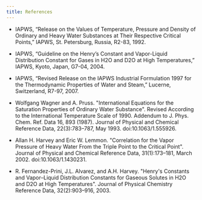```yaml
---
title: References
---
```


* IAPWS, “Release on the Values of Temperature, Pressure and Density of Ordinary and Heavy Water Substances at Their Respective Critical Points,” IAPWS, St. Petersburg, Russia, R2-83, 1992.

* IAPWS, “Guideline on the Henry’s Constant and Vapor-Liquid Distribution Constant for Gases in H2O and D2O at High Temperatures,” IAPWS, Kyoto, Japan, G7-04, 2004.

* IAPWS, “Revised Release on the IAPWS Industrial Formulation 1997 for the Thermodynamic Properties of Water and Steam,” Lucerne, Switzerland, R7-97, 2007.

* Wolfgang Wagner and A. Pruss. "International Equations for the Saturation Properties of Ordinary Water Substance". Revised According to the International Temperature Scale of 1990. Addendum to J. Phys. Chem. Ref. Data 16, 893 (1987). Journal of Physical and Chemical Reference Data, 22(3):783–787, May 1993. doi:10.1063/1.555926.

* Allan H. Harvey and Eric W. Lemmon. "Correlation for the Vapor Pressure of Heavy Water From the Triple Point to the Critical Point". Journal of Physical and Chemical Reference Data, 31(1):173–181, March 2002. doi:10.1063/1.1430231.

* R. Fernandez-Prini, J.L. Alvarez, and A.H. Harvey. "Henry's Constants and Vapor–Liquid Distribution Constants for Gaseous Solutes in H2O and D2O at High Temperatures". Journal of Physical Chemistry Reference Data, 32(2):903–916, 2003.

